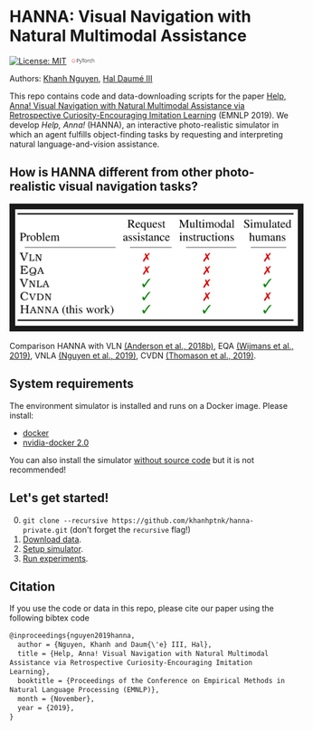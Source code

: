 # HANNA: Visual Navigation with Natural Multimodal Assistance

[![License: MIT](https://img.shields.io/badge/License-MIT-yellow.svg)](https://opensource.org/licenses/MIT) <img src="teaser/pytorch-logo-dark.png" width="10%"> 

Authors: [Khanh Nguyen](https://khanhptnk.github.io), [Hal Daumé III](http://users.umiacs.umd.edu/~hal/)

This repo contains code and data-downloading scripts for the paper [Help, Anna! Visual Navigation with Natural Multimodal Assistance via Retrospective Curiosity-Encouraging Imitation Learning](https://arxiv.org/abs/1909.01871) (EMNLP 2019). We develop *Help, Anna!* (HANNA), an interactive photo-realistic simulator in which an agent fulfills object-finding tasks by requesting and interpreting natural language-and-vision assistance.

## How is HANNA different from other photo-realistic visual navigation tasks?

<p align="center">
<img src="teaser/difference.png" alt="IMAGE ALT TEXT HERE" width="500" border="10"/>
 <figcaption>Comparison HANNA with VLN <a href="https://arxiv.org/abs/1711.07280">(Anderson et al., 2018b)</a>, EQA <a href="https://arxiv.org/abs/1904.03461">(Wijmans et al., 2019)</a>, VNLA <a href="https://arxiv.org/abs/1812.04155">(Nguyen et al., 2019)</a>, CVDN <a href="https://arxiv.org/abs/1907.04957">(Thomason et al., 2019)</a>.</figcaption>
</p>

## System requirements

The environment simulator is installed and runs on a Docker image. Please install:

* [docker](https://docs.docker.com/install/)
* [nvidia-docker 2.0](https://github.com/nvidia/nvidia-docker/wiki/Installation-(version-2.0))

You can also install the simulator [without source code](https://github.com/peteanderson80/Matterport3DSimulator#building-without-docker) but it is not recommended!

## Let's get started!

0. `git clone --recursive https://github.com/khanhptnk/hanna-private.git` (don't forget the `recursive` flag!)
1. [Download data](https://github.com/khanhptnk/hanna-private/tree/master/data). 
2. [Setup simulator](https://github.com/khanhptnk/hanna-private/tree/master/code). 
3. [Run experiments](https://github.com/khanhptnk/hanna-private/tree/master/code/tasks/HANNA). 



## Citation

If you use the code or data in this repo, please cite our paper using the following bibtex code

```
@inproceedings{nguyen2019hanna,
  author = {Nguyen, Khanh and Daum{\'e} III, Hal},
  title = {Help, Anna! Visual Navigation with Natural Multimodal Assistance via Retrospective Curiosity-Encouraging Imitation Learning},
  booktitle = {Proceedings of the Conference on Empirical Methods in Natural Language Processing (EMNLP)},
  month = {November},
  year = {2019},
}
```
